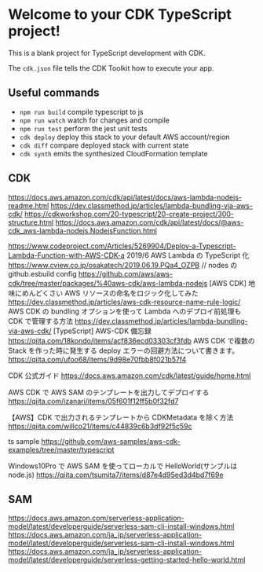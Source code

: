 # Welcome to your CDK TypeScript project!

This is a blank project for TypeScript development with CDK.

The `cdk.json` file tells the CDK Toolkit how to execute your app.

## Useful commands

- `npm run build` compile typescript to js
- `npm run watch` watch for changes and compile
- `npm run test` perform the jest unit tests
- `cdk deploy` deploy this stack to your default AWS account/region
- `cdk diff` compare deployed stack with current state
- `cdk synth` emits the synthesized CloudFormation template

## CDK

https://docs.aws.amazon.com/cdk/api/latest/docs/aws-lambda-nodejs-readme.html
https://dev.classmethod.jp/articles/lambda-bundling-via-aws-cdk/
https://cdkworkshop.com/20-typescript/20-create-project/300-structure.html
https://docs.aws.amazon.com/cdk/api/latest/docs/@aws-cdk_aws-lambda-nodejs.NodejsFunction.html

https://www.codeproject.com/Articles/5269904/Deploy-a-Typescript-Lambda-Function-with-AWS-CDK-a
2019/6 AWS Lambda の TypeScript 化
https://www.cview.co.jp/osakatech/2019.06.19.PQa4_OZPB
// nodes の github.esbuild config
https://github.com/aws/aws-cdk/tree/master/packages/%40aws-cdk/aws-lambda-nodejs
[AWS CDK] 地味にめんどくさい AWS リソースの命名をロジック化してみた
https://dev.classmethod.jp/articles/aws-cdk-resource-name-rule-logic/
AWS CDK の bundling オプションを使って Lambda へのデプロイ前処理も CDK で管理する方法
https://dev.classmethod.jp/articles/lambda-bundling-via-aws-cdk/
[TypeScript] AWS-CDK 備忘録
https://qiita.com/18kondo/items/acf836ecd03303cf3fdb
AWS CDK で複数の Stack を作った時に発生する deploy エラーの回避方法について書きます。
https://qiita.com/ufoo68/items/9d98e70fbb8f021b57f4

CDK 公式ガイド
https://docs.aws.amazon.com/cdk/latest/guide/home.html

AWS CDK で AWS SAM のテンプレートを出力してデプロイする
https://qiita.com/izanari/items/05f601f12ff5b0f32fd7

【AWS】CDK で出力されるテンプレートから CDKMetadata を除く方法
https://qiita.com/willco21/items/c44839c6b3df92f5c59c

ts sample
https://github.com/aws-samples/aws-cdk-examples/tree/master/typescript

Windows10Pro で AWS SAM を使ってローカルで HelloWorld(サンプルは node.js)
https://qiita.com/tsumita7/items/d87e4d95ed3d4bd7f69e

## SAM

https://docs.aws.amazon.com/serverless-application-model/latest/developerguide/serverless-sam-cli-install-windows.html
https://docs.aws.amazon.com/ja_jp/serverless-application-model/latest/developerguide/serverless-sam-cli-install-windows.html
https://docs.aws.amazon.com/ja_jp/serverless-application-model/latest/developerguide/serverless-getting-started-hello-world.html

